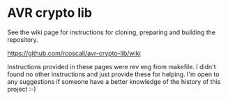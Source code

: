 # AVR crypto lib

See the wiki page for instructions for cloning, preparing and building the repository.

https://github.com/rcoscali/avr-crypto-lib/wiki

Instructions provided in these pages were rev eng from makefile. I didn't found no other instructions and just provide these for helping. I'm open to any suggestions if someone have a better knowledge of the history of this project :-) 
